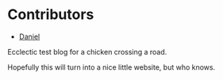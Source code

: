# Contributors

- [Daniel](./Daniel.md)

Ecclectic test blog for a chicken crossing a road.

Hopefully this will turn into a nice little website, but who knows.
